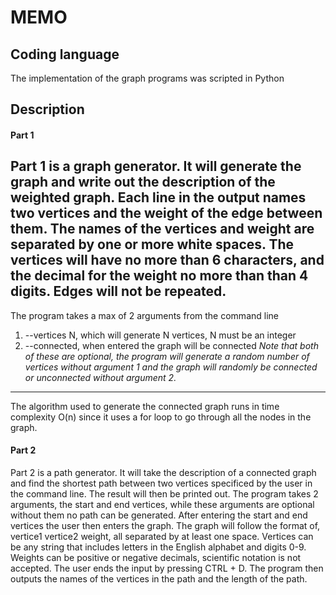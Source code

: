 # MEMO #

## Coding language ##

The implementation of the graph programs was scripted in Python

## Description ##

#### Part 1 ####

Part 1 is a graph generator. It will generate the graph and write
out the description of the weighted graph. Each line in the output
names two vertices and the weight of the edge between them.
The names of the vertices and weight are separated by
one or more white spaces. The vertices will have no more than 6 
characters, and the decimal for the weight no more than than 4 digits.
Edges will not be repeated.
---
The program takes a max of 2 arguments from the command line
1. --vertices N, which will generate N vertices, N must be an integer
2. --connected, when entered the graph will be connected
*Note that both of these are optional, the program will generate a random
number of vertices without argument 1 and the graph will randomly be
connected or unconnected without argument 2.*
---
The algorithm used to generate the connected graph runs in time complexity
O(n) since it uses a for loop to go through all the nodes in the graph.

#### Part 2 ####

Part 2 is a path generator. It will take the description of a connected
graph and find the shortest path between two vertices specificed by the
user in the command line. The result will then be printed out.
The program takes 2 arguments, the start and end vertices, while these
arguments are optional without them no path can be generated. After
entering the start and end vertices the user then enters the graph.
The graph will follow the format of, vertice1 vertice2 weight, all separated
by at least one space. Vertices can be any string that includes letters in
the English alphabet and digits 0-9. Weights can be positive or negative
decimals, scientific notation is not accepted. The user ends the input by
pressing CTRL + D. The program then outputs the names of the vertices in
the path and the length of the path.